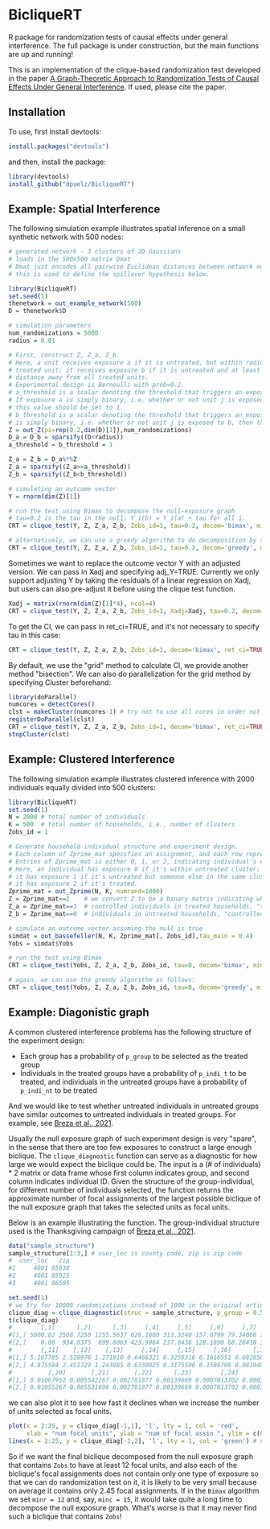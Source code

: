 # BicliqueRT
R package for randomization tests of causal effects under general interference.  The full package is under construction, but the main functions are up and running!  

This is an implementation of the clique-based randomization test developed in the paper [A Graph-Theoretic Approach to Randomization Tests of Causal Effects Under General Interference](https://arxiv.org/pdf/1910.10862.pdf). If used, please cite the paper.

## Installation
To use, first install devtools:
```R
install.packages("devtools")
```
and then, install the package:
```R
library(devtools)
install_github("dpuelz/BicliqueRT")
```

## Example: Spatial Interference
The following simulation example illustrates spatial inference on a small synthetic network with 500 nodes:

```R
# generated network - 3 clusters of 2D Gaussians
# loads in the 500x500 matrix Dmat
# Dmat just encodes all pairwise Euclidean distances between network nodes, and
# this is used to define the spillover hypothesis below.

library(BicliqueRT)
set.seed(1)
thenetwork = out_example_network(500)
D = thenetwork$D

# simulation parameters
num_randomizations = 5000
radius = 0.01

# First, construct Z, Z_a, Z_b.
# Here, a unit receives exposure a if it is untreated, but within radius of a 
# treated unit; it receives exposure b if it is untreated and at least radius 
# distance away from all treated units.
# Experimental design is Bernoulli with prob=0.2.
# a_threshold is a scalar denoting the threshold that triggers an exposure to a.  
# If exposure a is simply binary, i.e. whether or not unit j is exposed to a, then 
# this value should be set to 1.
# b_threshold is a scalar denoting the threshold that triggers an exposure to b.  If exposure b
# is simply binary, i.e. whether or not unit j is exposed to b, then this value should be set to 1.
Z = out_Z(pi=rep(0.2,dim(D)[1]),num_randomizations)
D_a = D_b = sparsify((D<radius))
a_threshold = b_threshold = 1

Z_a = Z_b = D_a%*%Z
Z_a = sparsify((Z_a>=a_threshold))
Z_b = sparsify((Z_b<b_threshold))

# simulating an outcome vector
Y = rnorm(dim(Z)[1])

# run the test using Bimax to decompose the null-exposure graph
# tau=0.2 is the tau in the null: Y_i(b) = Y_i(a) + tau for all i.
CRT = clique_test(Y, Z, Z_a, Z_b, Zobs_id=1, tau=0.2, decom='bimax', minr=15, minc=15)

# alternatively, we can use a greedy algorithm to do decomposition by specifying decom
CRT = clique_test(Y, Z, Z_a, Z_b, Zobs_id=1, tau=0.2, decom='greedy', minass=15)
```
Sometimes we want to replace the outcome vector Y with an adjusted version. We can pass in Xadj and specifying adj_Y=TRUE. Currently we only support adjusting Y by taking the residuals of a linear regression on Xadj, but users can also pre-adjust it before using the clique test function.
```R
Xadj = matrix(rnorm(dim(Z)[1]*4), ncol=4)
CRT = clique_test(Y, Z, Z_a, Z_b, Zobs_id=1, Xadj=Xadj, tau=0.2, decom='bimax', minr=15, minc=15, adj_Y=TRUE)
```
To get the CI, we can pass in ret_ci=TRUE, and it's not necessary to specify tau in this case:
```R
CRT = clique_test(Y, Z, Z_a, Z_b, Zobs_id=1, decom='bimax', ret_ci=TRUE, ci_method='grid', minr=15, minc=15)
```
By default, we use the "grid" method to calculate CI, we provide another method "bisection". 
We can also do parallelization for the grid method by specifying Cluster beforehand:

```R
library(doParallel)
numcores = detectCores()
clst = makeCluster(numcores-1) # try not to use all cores in order not to impose great burden on the computer
registerDoParallel(clst)
CRT = clique_test(Y, Z, Z_a, Z_b, Zobs_id=1, decom='bimax', ret_ci=TRUE, ci_method='grid', minr=15, minc=15)
stopCluster(clst)
```

## Example: Clustered Interference
The following simulation example illustrates clustered inference with 2000 individuals equally divided into 500 clusters:

```R
library(BicliqueRT)
set.seed(1)
N = 2000 # total number of individuals
K = 500  # total number of households, i.e., number of clusters
Zobs_id = 1

# Generate household-individual structure and experiment design.
# Each column of Zprime_mat specifies an assignment, and each row represents an individual.
# Entries of Zprime_mat is either 0, 1, or 2, indicating individual's exposure.
# Here, an individual has exposure 0 if it's within untreated cluster;
# it has exposure 1 if it's untreated but someone else in the same cluster is treated;
# it has exposure 2 if it's treated.
Zprime_mat = out_Zprime(N, K, numrand=1000)
Z = Zprime_mat==2    # we convert Z to be a binary matrix indicating whether individual is treated (T) or not (F)
Z_a = Zprime_mat==1  # controlled individuals in treated households, "spillover"
Z_b = Zprime_mat==0  # individuals in untreated households, "controlled"

# simulate an outcome vector assuming the null is true
simdat = out_bassefeller(N, K, Zprime_mat[, Zobs_id],tau_main = 0.4)
Yobs = simdat$Yobs

# run the test using Bimax
CRT = clique_test(Yobs, Z, Z_a, Z_b, Zobs_id, tau=0, decom='bimax', minr=20, minc=20)

# again, we can use the greedy algorithm as follows:
CRT = clique_test(Yobs, Z, Z_a, Z_b, Zobs_id, tau=0, decom='greedy', minass=20)

```

## Example: Diagonistic graph
A common clustered interference problems has the following structure of the experiment design:
- Each group has a probability of `p_group` to be selected as the treated group
- Individuals in the treated groups have a probability of `p_indi_t` to be treated, and individuals in the untreated groups have a probability of `p_indi_nt` to be treated

And we would like to test whether untreated individuals in untreated groups have similar outcomes to untreated individuals in treated groups. For example, see [Breza et al., 2021](https://www.nature.com/articles/s41591-021-01487-3).

Usually the null exposure graph of such experiment design is very "spare", in the sense that there are too few exposures to construct a large enough biclique. The `clique_diagnostic` function can serve as a diagnostic for how large we would expect the biclique could be. The input is a (# of individuals) * 2 matrix or data frame whose first column indicates group, and second column indicates individual ID. Given the structure of the group-individual, for different number of individuals selected, the function returns the approximate number of focal assignments of the largest possible biclique of the null exposure graph that takes the selected units as focal units. 

Below is an example illustrating the function. The group-individual structure used is the Thanksgiving campaign of [Breza et al., 2021](https://www.nature.com/articles/s41591-021-01487-3). 

```R
data("sample_structure")
sample_structure[1:3,] # user_loc is county code, zip is zip code
#  user_loc   zip
#1     4001 85938
#2     4001 85925
#3     4001 86505

set.seed(1)
# we try for 10000 randomizations instead of 1000 in the original article.
clique_diag = clique_diagnostic(struc = sample_structure, p_group = 0.5, p_indi_t = 0.75, p_indi_nt = 0.25, N = 10000) # takes about 10 min to complete
t(clique_diag)
#        [,1]      [,2]      [,3]     [,4]     [,5]     [,6]     [,7]     [,8]     [,9]    [,10]
#[1,] 5000.82 2508.7250 1255.5637 626.1600 313.3240 157.8799 79.34066 39.60684 20.07522 9.919738
#[2,]    0.00  934.8375  699.8063 423.9984 237.0436 128.1890 68.26418 35.54239 18.40697 9.329229
#        [,11]    [,12]    [,13]     [,14]     [,15]     [,16]      [,17]      [,18]      [,19]
#[1,] 5.107785 2.528976 1.271910 0.6466321 0.3259316 0.1616551 0.08285015 0.04274067 0.02168420
#[2,] 4.875584 2.451729 1.243085 0.6330025 0.3175506 0.1586706 0.08194811 0.04203073 0.02151507
#          [,20]       [,21]       [,22]      [,23]        [,24]       [,25]
#[1,] 0.01067952 0.005542267 0.002781877 0.00139669 0.0007813702 0.000354051
#[2,] 0.01055267 0.005531696 0.002781877 0.00139669 0.0007813702 0.000354051
```
we can also plot it to see how fast it declines when we increase the number of units selected as focal units.
```R
plot(x = 2:25, y = clique_diag[-1,1], 'l', lty = 1, col = 'red',
     xlab = "num focal units", ylab = "num of focal assin ", ylim = c(0,30)) # total number of focal assignments
lines(x = 2:25, y = clique_diag[-1,2], 'l', lty = 1, col = 'green') # number of focal assignments that have variations across focal units
```
So if we want the final biclique decomposed from the null exposure graph that contains `Zobs` to have at least 12 focal units, and also each of the biclique's focal assignments does not contain only one type of exposure so that we can do randomization test on it, it is likely to be very small because on average it contains only 2.45 focal assignments. If in the `Bimax` algorithm we set `minr = 12` and, say, `minc = 15`, it would take quite a long time to decompose the null exposure graph. What's worse is that it may never find such a biclique that contains `Zobs`!


